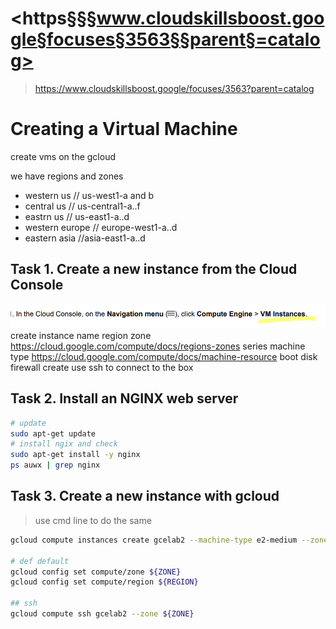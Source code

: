 # <https§§§www.cloudskillsboost.google§focuses§3563§§parent§=catalog>
> <https://www.cloudskillsboost.google/focuses/3563?parent=catalog>


# Creating a Virtual Machine

create  vms on the gcloud

we have regions and zones
* western us // us-west1-a and b
* central us // us-central1-a..f
* eastrn us // us-east1-a..d
* western europe // europe-west1-a..d
* eastern asia //asia-east1-a..d

## Task 1. Create a new instance from the Cloud Console

![](1686497075018.png)
create instance
name
region
zone
https://cloud.google.com/compute/docs/regions-zones
series
machine type
https://cloud.google.com/compute/docs/machine-resource
boot disk
firewall
create
use ssh to connect to the box

## Task 2. Install an NGINX web server

```bash
# update
sudo apt-get update
# install ngix and check
sudo apt-get install -y nginx
ps auwx | grep nginx

```
## Task 3. Create a new instance with gcloud

> use cmd line to do the same


```bash
gcloud compute instances create gcelab2 --machine-type e2-medium --zone ${ZONE}

# def default
gcloud config set compute/zone ${ZONE}
gcloud config set compute/region ${REGION}

## ssh
gcloud compute ssh gcelab2 --zone ${ZONE}
```